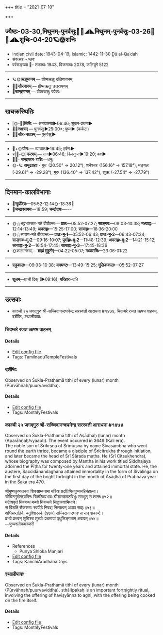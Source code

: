 +++
title = "2021-07-10"

+++
## ज्यैष्ठः-03-30,मिथुनम्-पुनर्वसुः🌛🌌◢◣मिथुनम्-पुनर्वसुः-03-26🌌🌞◢◣शुचिः-04-20🪐🌞शनिः
- Indian civil date: 1943-04-19, Islamic: 1442-11-30 Ḏū al-Qaʿdah
- संवत्सरः - प्लवः
- वर्षसङ्ख्या 🌛- शकाब्दः 1943, विक्रमाब्दः 2078, कलियुगे 5122
___________________
- 🪐🌞**ऋतुमानम्** — ग्रीष्मऋतुः दक्षिणायनम्
- 🌌🌞**सौरमानम्** — ग्रीष्मऋतुः उत्तरायणम्
- 🌛**चान्द्रमानम्** — ग्रीष्मऋतुः ज्यैष्ठः
___________________


## खचक्रस्थितिः
- |🌞-🌛|**तिथिः** — अमावास्या►06:46; शुक्ल-प्रथमा►  
- 🌌🌛**नक्षत्रम्** — पुनर्वसुः►25:00*; पुष्यः► (कर्कटः)  
- 🌌🌞**सौर-नक्षत्रम्** — पुनर्वसुः►  
___________________
- 🌛+🌞**योगः** — व्याघातः►16:45; हर्षणः►  
- २|🌛-🌞|**करणम्** — नाग►06:46; किंस्तुघ्नः►19:20; बवः►  
- 🌌🌛- **चन्द्राष्टम-राशिः**—धनुः  
- 🌞-🪐 **अमूढग्रहाः** - बुधः (20.50° → 20.12°), शनैश्चरः (156.16° → 157.18°), मङ्गलः (-29.61° → -29.28°), गुरुः (136.40° → 137.42°), शुक्रः (-27.54° → -27.79°)
___________________


## दिनमान-कालविभागाः
- 🌅**सूर्योदयः**—05:52-12:14🌞️-18:36🌇  
- 🌛**चन्द्रास्तमयः**—18:59; **चन्द्रोदयः**—---  
___________________
- 🌞⚝भट्टभास्कर-मते वीर्यवन्तः— **प्रातः**—05:52-07:27; **साङ्गवः**—09:03-10:38; **मध्याह्नः**—12:14-13:49; **अपराह्णः**—15:25-17:00; **सायाह्नः**—18:36-20:00  
- 🌞⚝सायण-मते वीर्यवन्तः— **प्रातः-मु॰1**—05:52-06:43; **प्रातः-मु॰2**—06:43-07:34; **साङ्गवः-मु॰2**—09:16-10:07; **पूर्वाह्णः-मु॰2**—11:48-12:39; **अपराह्णः-मु॰2**—14:21-15:12; **सायाह्नः-मु॰2**—16:54-17:45; **सायाह्नः-मु॰3**—17:45-18:36  
- 🌞कालान्तरम्— **ब्राह्मं मुहूर्तम्**—04:22-05:07; **मध्यरात्रिः**—23:06-01:22  
___________________
- **राहुकालः**—09:03-10:38; **यमघण्टः**—13:49-15:25; **गुलिककालः**—05:52-07:27  
___________________
- **शूलम्**—प्राची दिक् (►09:16); **परिहारः**–दधि  
___________________

## उत्सवाः
- काञ्ची २५ जगद्गुरु श्री-सच्चिदानन्दघनेन्द्र सरस्वती आराधना #१४७४, चिदम्बरे रजत ऋषभ वाहनम्, दर्शेष्टिः, स्थालीपाकः
### चिदम्बरे रजत ऋषभ वाहनम्



#### Details
- [Edit config file](https://github.com/jyotisham/adyatithi/tree/master/temples/Tamil/relative_event/naTarAjar%20An2i%20tirumaJcan2am/offset__-5/cidambarE%20rajata%20RSabha%20vAhanam.toml)
- Tags: TamilnaduTempleFestivals


### दर्शेष्टिः

Observed on Śukla-Prathamā tithi of every (lunar) month (Pūrvāhṇaḥ/puurvaviddha). 

#### Details
- [Edit config file](https://github.com/jyotisham/adyatithi/tree/master/gRhya/general/lunar_month/tithi/00/01/darsheShTiH.toml)
- Tags: MonthlyFestivals


### काञ्ची २५ जगद्गुरु श्री-सच्चिदानन्दघनेन्द्र सरस्वती आराधना #१४७४

Observed on Śukla-Prathamā tithi of Āṣāḍhaḥ (lunar) month (Aparāhṇaḥ/vyaapti). The event occurred in 3649 (Kali era).  
The noble son of Śrīkṛṣṇa of Śrīmuṣṇa by name Śivasāmbha who went round the earth thrice, became a disciple of Śrīcitrukha through initiation, and later became the head of Śrī Śārada maṭha. He (Śrī Citsukhendra), whose biography was composed by Mantha in his work titled Siddhajaya adorned the Pīṭha for twenty-one years and attained immortal state. He, the austere, Saccidānandaghana attained immortality in the form of Śivaliṅga on the first day of the bright fortnight in the month of Āṣāḍha of Prabhava year in the Śaka era 470.

श्रीमुष्णकृष्णतनयः शिवसाम्बनामा यस्त्रिः प्रदक्षिणितपुण्यमहिर्महात्मा।  
श्रीचित्सुखेन्द्रयमिनः श्रितशिष्यभावः श्रीशारदामठविभुः समभूत् स शान्तः॥५२॥  
यदीयवृत्तं निबबन्ध मन्थो निबन्धने सिद्धजयाभिधाने।  
स विंशतिं सैकसमाः स्वपीठे निषद्य नित्यत्वम् अवाप सद्यः॥५३॥  
अधिसप्ततिके चतुश्शिरस्के (४७०) सच्चिदानन्दघनः स सन् शकाब्दे।  
प्रभवे प्रभवन् शुचिश्च शुच्योः प्रथमायां पृथुलिङ्गताम् अवापत्॥५४॥  
—पुण्यश्लोकमञ्जरी



#### Details
- References
  - Punya Shloka Manjari
- [Edit config file](https://github.com/jyotisham/adyatithi/tree/master/mahApuruSha/kAnchI-maTha/lunar_month/tithi/04/01/kAJcI%2025%20jagadguru%20zrI~saccidAnandaghanEndra%20sarasvatI%20ArAdhanA.toml)
- Tags: KanchiAradhanaDays


### स्थालीपाकः

Observed on Śukla-Prathamā tithi of every (lunar) month (Pūrvāhṇaḥ/puurvaviddha). sthālīpakaḥ is an important fortnightly ritual, involving the offering of haviṣyānna to agni, with the offering being cooked on the fire itself.

#### Details
- [Edit config file](https://github.com/jyotisham/adyatithi/tree/master/gRhya/general/lunar_month/tithi/00/01/sthAlIpAkaH_1.toml)
- Tags: MonthlyFestivals


